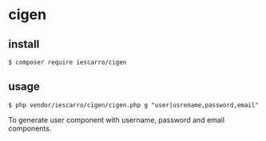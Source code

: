 # cigen

## install

```
$ composer require iescarro/cigen
```

## usage

```
$ php vendor/iescarro/cigen/cigen.php g "user|usrename,password,email"
```

To generate user component with username, password and email components.
